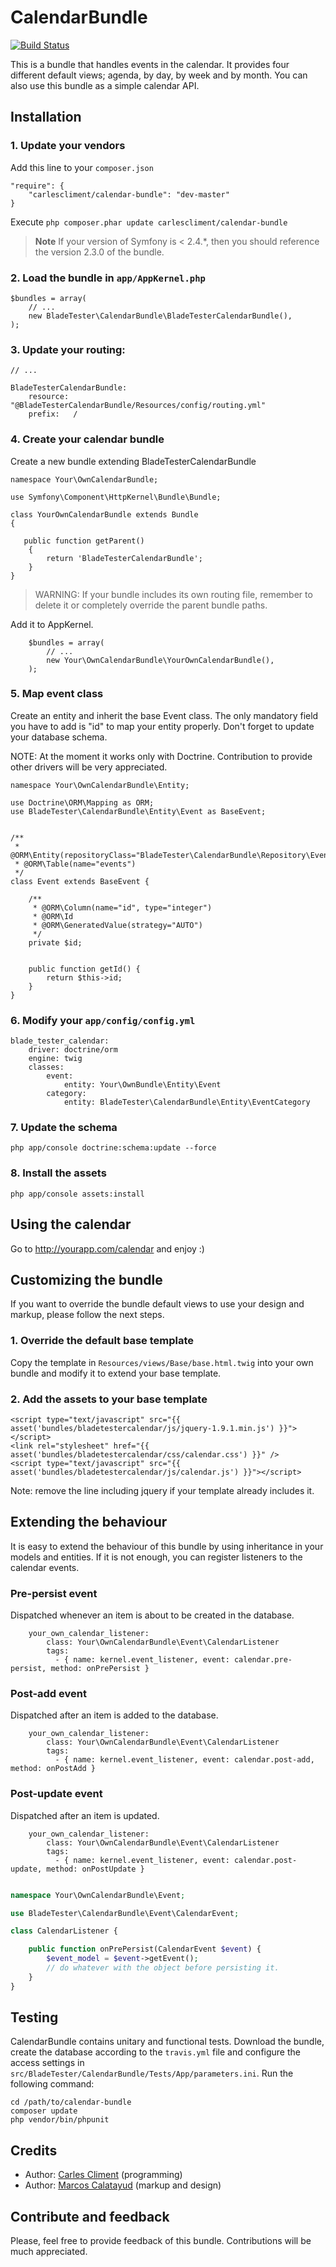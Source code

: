 CalendarBundle
==================

[![Build Status](https://travis-ci.org/carlescliment/calendar-bundle.png)](https://travis-ci.org/carlescliment/calendar-bundle)

This is a bundle that handles events in the calendar. It provides four different default views; agenda, by day, by week and by month. You can also use this bundle as a simple calendar API.


## Installation

### 1. Update your vendors

Add this line to your `composer.json`

    "require": {
        "carlescliment/calendar-bundle": "dev-master"
    }

Execute `php composer.phar update carlescliment/calendar-bundle`

> **Note** If your version of Symfony is < 2.4.*, then you should reference the version 2.3.0 of the bundle.


### 2. Load the bundle in `app/AppKernel.php`
    $bundles = array(
        // ...
        new BladeTester\CalendarBundle\BladeTesterCalendarBundle(),
    );


### 3. Update your routing:
    // ...

    BladeTesterCalendarBundle:
        resource: "@BladeTesterCalendarBundle/Resources/config/routing.yml"
        prefix:   /



### 4. Create your calendar bundle

Create a new bundle extending BladeTesterCalendarBundle

    namespace Your\OwnCalendarBundle;

    use Symfony\Component\HttpKernel\Bundle\Bundle;

    class YourOwnCalendarBundle extends Bundle
    {

       public function getParent()
        {
            return 'BladeTesterCalendarBundle';
        }
    }

> WARNING: If your bundle includes its own routing file, remember to delete it or completely override the parent bundle paths.

Add it to AppKernel.
```
    $bundles = array(
        // ...
        new Your\OwnCalendarBundle\YourOwnCalendarBundle(),
    );
```

### 5. Map event class

Create an entity and inherit the base Event class. The only mandatory field you have to add is "id" to map your entity properly. Don't forget to update your database schema.

NOTE: At the moment it works only with Doctrine. Contribution to provide other drivers will be very appreciated.


    namespace Your\OwnCalendarBundle\Entity;

    use Doctrine\ORM\Mapping as ORM;
    use BladeTester\CalendarBundle\Entity\Event as BaseEvent;


    /**
     * @ORM\Entity(repositoryClass="BladeTester\CalendarBundle\Repository\EventRepository")
     * @ORM\Table(name="events")
     */
    class Event extends BaseEvent {

        /**
         * @ORM\Column(name="id", type="integer")
         * @ORM\Id
         * @ORM\GeneratedValue(strategy="AUTO")
         */
        private $id;


        public function getId() {
            return $this->id;
        }
    }




### 6. Modify your `app/config/config.yml`

    blade_tester_calendar:
        driver: doctrine/orm
        engine: twig
        classes:
            event:
                entity: Your\OwnBundle\Entity\Event
            category:
                entity: BladeTester\CalendarBundle\Entity\EventCategory


### 7. Update the schema

```
php app/console doctrine:schema:update --force
```

### 8. Install the assets

```
php app/console assets:install
```


## Using the calendar
Go to http://yourapp.com/calendar and enjoy :)



## Customizing the bundle
If you want to override the bundle default views to use your design and markup, please follow the next steps.

### 1. Override the default base template
Copy the template in `Resources/views/Base/base.html.twig` into your own bundle and modify it to extend your base template.

### 2. Add the assets to your base template
```
<script type="text/javascript" src="{{ asset('bundles/bladetestercalendar/js/jquery-1.9.1.min.js') }}"></script>
<link rel="stylesheet" href="{{ asset('bundles/bladetestercalendar/css/calendar.css') }}" />
<script type="text/javascript" src="{{ asset('bundles/bladetestercalendar/js/calendar.js') }}"></script>
```

Note: remove the line including jquery if your template already includes it.

## Extending the behaviour

It is easy to extend the behaviour of this bundle by using inheritance in your models and entities. If it is not enough, you can register listeners to the calendar events.

### Pre-persist event

Dispatched whenever an item is about to be created in the database.

```
    your_own_calendar_listener:
        class: Your\OwnCalendarBundle\Event\CalendarListener
        tags:
          - { name: kernel.event_listener, event: calendar.pre-persist, method: onPrePersist }
```


### Post-add event

Dispatched after an item is added to the database.

```
    your_own_calendar_listener:
        class: Your\OwnCalendarBundle\Event\CalendarListener
        tags:
          - { name: kernel.event_listener, event: calendar.post-add, method: onPostAdd }
```

### Post-update event

Dispatched after an item is updated.

```
    your_own_calendar_listener:
        class: Your\OwnCalendarBundle\Event\CalendarListener
        tags:
          - { name: kernel.event_listener, event: calendar.post-update, method: onPostUpdate }
```

```php

namespace Your\OwnCalendarBundle\Event;

use BladeTester\CalendarBundle\Event\CalendarEvent;

class CalendarListener {

    public function onPrePersist(CalendarEvent $event) {
        $event_model = $event->getEvent();
        // do whatever with the object before persisting it.
    }
}

```

## Testing
CalendarBundle contains unitary and functional tests. Download the bundle, create the database according to the `travis.yml` file and configure the access settings in `src/BladeTester/CalendarBundle/Tests/App/parameters.ini`. Run the following command:

```
cd /path/to/calendar-bundle
composer update
php vendor/bin/phpunit
```


## Credits

* Author: [Carles Climent][carlescliment] (programming)
* Author: [Marcos Calatayud][marcosc] (markup and design)


## Contribute and feedback

Please, feel free to provide feedback of this bundle. Contributions will be much appreciated.



[carlescliment]: https://github.com/carlescliment
[marcosc]: http://www.linkedin.com/profile/view?id=48458010
